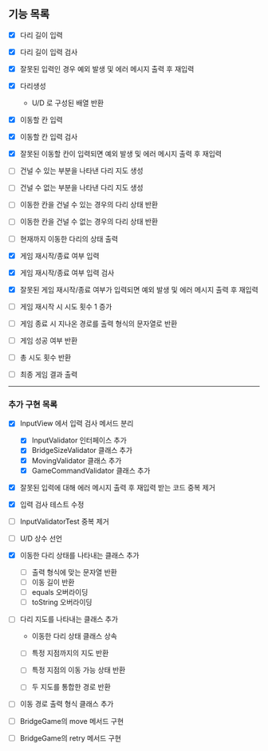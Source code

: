 ## 기능 목록

- [x] 다리 길이 입력
- [x] 다리 길이 입력 검사
- [x] 잘못된 입력인 경우 예외 발생 및 에러 메시지 출력 후 재입력

- [x] 다리생성
  - U/D 로 구성된 배열 반환

- [x] 이동할 칸 입력
- [x] 이동할 칸 입력 검사
- [x] 잘못된 이동할 칸이 입력되면 예외 발생 및 에러 메시지 출력 후 재입력

- [ ] 건널 수 있는 부분을 나타낸 다리 지도 생성
- [ ] 건널 수 없는 부분을 나타낸 다리 지도 생성

- [ ] 이동한 칸을 건널 수 있는 경우의 다리 상태 반환
- [ ] 이동한 칸을 건널 수 없는 경우의 다리 상태 반환

- [ ] 현재까지 이동한 다리의 상태 출력

- [x] 게임 재시작/종료 여부 입력
- [x] 게임 재시작/종료 여부 입력 검사
- [x] 잘못된 게임 재시작/종료 여부가 입력되면 예외 발생 및 에러 메시지 출력 후 재입력

- [ ] 게임 재시작 시 시도 횟수 1 증가

- [ ] 게임 종료 시 지나온 경로를 출력 형식의 문자열로 반환
- [ ] 게임 성공 여부 반환
- [ ] 총 시도 횟수 반환

- [ ] 최종 게임 결과 출력


---
### 추가 구현 목록
- [x] InputView 에서 입력 검사 메서드 분리
  - [x] InputValidator 인터페이스 추가
  - [x] BridgeSizeValidator 클래스 추가
  - [x] MovingValidator 클래스 추가
  - [x] GameCommandValidator 클래스 추가 

- [x] 잘못된 입력에 대해 에러 메시지 출력 후 재입력 받는 코드 중복 제거
- [x] 입력 검사 테스트 수정
- [ ] InputValidatorTest 중복 제거

- [ ] U/D 상수 선언

- [x] 이동한 다리 상태를 나타내는 클래스 추가
  - [ ] 출력 형식에 맞는 문자열 반환
  - [ ] 이동 길이 반환
  - [ ] equals 오버라이딩
  - [ ] toString 오버라이딩

- [ ] 다리 지도를 나타내는 클래스 추가
  - 이동한 다리 상태 클래스 상속
  - [ ] 특정 지점까지의 지도 반환
  - [ ] 특정 지점의 이동 가능 상태 반환
  - [ ] 두 지도를 통합한 경로 반환


- [ ] 이동 경로 출력 형식 클래스 추가

- [ ] BridgeGame의 move 메서드 구현
- [ ] BridgeGame의 retry 메서드 구현